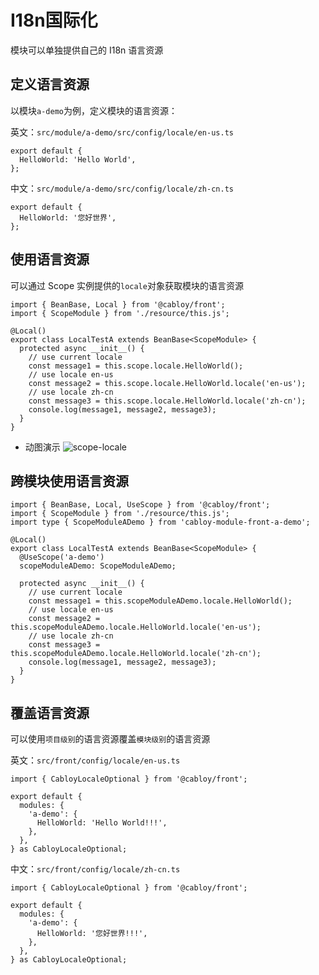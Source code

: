 # I18n国际化

模块可以单独提供自己的 I18n 语言资源

## 定义语言资源

以模块`a-demo`为例，定义模块的语言资源：

英文：`src/module/a-demo/src/config/locale/en-us.ts`

```typescript{2}
export default {
  HelloWorld: 'Hello World',
};
```

中文：`src/module/a-demo/src/config/locale/zh-cn.ts`

```typescript{2}
export default {
  HelloWorld: '您好世界',
};
```

## 使用语言资源

可以通过 Scope 实例提供的`locale`对象获取模块的语言资源

```typescript{7-13}
import { BeanBase, Local } from '@cabloy/front';
import { ScopeModule } from './resource/this.js';

@Local()
export class LocalTestA extends BeanBase<ScopeModule> {
  protected async __init__() {
    // use current locale
    const message1 = this.scope.locale.HelloWorld();
    // use locale en-us
    const message2 = this.scope.locale.HelloWorld.locale('en-us');
    // use locale zh-cn
    const message3 = this.scope.locale.HelloWorld.locale('zh-cn');
    console.log(message1, message2, message3);
  }
}
```

- 动图演示
  ![scope-locale](https://cabloy-1258265067.cos.ap-shanghai.myqcloud.com/image/scope-locale.gif)

## 跨模块使用语言资源

```typescript{3,7-8,11-17}
import { BeanBase, Local, UseScope } from '@cabloy/front';
import { ScopeModule } from './resource/this.js';
import type { ScopeModuleADemo } from 'cabloy-module-front-a-demo';

@Local()
export class LocalTestA extends BeanBase<ScopeModule> {
  @UseScope('a-demo')
  scopeModuleADemo: ScopeModuleADemo;

  protected async __init__() {
    // use current locale
    const message1 = this.scopeModuleADemo.locale.HelloWorld();
    // use locale en-us
    const message2 = this.scopeModuleADemo.locale.HelloWorld.locale('en-us');
    // use locale zh-cn
    const message3 = this.scopeModuleADemo.locale.HelloWorld.locale('zh-cn');
    console.log(message1, message2, message3);
  }
}
```

## 覆盖语言资源

可以使用`项目级别`的语言资源覆盖`模块级别`的语言资源

英文：`src/front/config/locale/en-us.ts`

```typescript{5-7}
import { CabloyLocaleOptional } from '@cabloy/front';

export default {
  modules: {
    'a-demo': {
      HelloWorld: 'Hello World!!!',
    },
  },
} as CabloyLocaleOptional;
```

中文：`src/front/config/locale/zh-cn.ts`

```typescript{5-7}
import { CabloyLocaleOptional } from '@cabloy/front';

export default {
  modules: {
    'a-demo': {
      HelloWorld: '您好世界!!!',
    },
  },
} as CabloyLocaleOptional;
```
